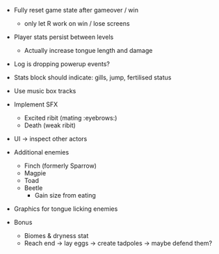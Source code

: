 - Fully reset game state after gameover / win
  - only let R work on win / lose screens
- Player stats persist between levels
  - Actually increase tongue length and damage
- Log is dropping powerup events?

- Stats block should indicate: gills, jump, fertilised status
- Use music box tracks
- Implement SFX
  - Excited ribit (mating :eyebrows:)
  - Death (weak ribit)
- UI -> inspect other actors
- Additional enemies
  - Finch (formerly Sparrow)
  - Magpie
  - Toad
  - Beetle
    - Gain size from eating
- Graphics for tongue licking enemies

- Bonus
  - Biomes & dryness stat
  - Reach end -> lay eggs -> create tadpoles -> maybe defend them?